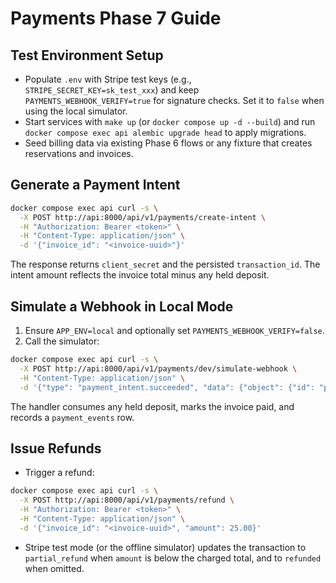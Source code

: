 # Payments Phase 7 Guide

## Test Environment Setup
- Populate `.env` with Stripe test keys (e.g., `STRIPE_SECRET_KEY=sk_test_xxx`) and keep `PAYMENTS_WEBHOOK_VERIFY=true` for signature checks. Set it to `false` when using the local simulator.
- Start services with `make up` (or `docker compose up -d --build`) and run `docker compose exec api alembic upgrade head` to apply migrations.
- Seed billing data via existing Phase 6 flows or any fixture that creates reservations and invoices.

## Generate a Payment Intent
```bash
docker compose exec api curl -s \
  -X POST http://api:8000/api/v1/payments/create-intent \
  -H "Authorization: Bearer <token>" \
  -H "Content-Type: application/json" \
  -d '{"invoice_id": "<invoice-uuid>"}'
```
The response returns `client_secret` and the persisted `transaction_id`. The intent amount reflects the invoice total minus any held deposit.

## Simulate a Webhook in Local Mode
1. Ensure `APP_ENV=local` and optionally set `PAYMENTS_WEBHOOK_VERIFY=false`.
2. Call the simulator:
```bash
docker compose exec api curl -s \
  -X POST http://api:8000/api/v1/payments/dev/simulate-webhook \
  -H "Content-Type: application/json" \
  -d '{"type": "payment_intent.succeeded", "data": {"object": {"id": "pi_fake"}}}'
```
The handler consumes any held deposit, marks the invoice paid, and records a `payment_events` row.

## Issue Refunds
- Trigger a refund:
```bash
docker compose exec api curl -s \
  -X POST http://api:8000/api/v1/payments/refund \
  -H "Authorization: Bearer <token>" \
  -H "Content-Type: application/json" \
  -d '{"invoice_id": "<invoice-uuid>", "amount": 25.00}'
```
- Stripe test mode (or the offline simulator) updates the transaction to `partial_refund` when `amount` is below the charged total, and to `refunded` when omitted.
